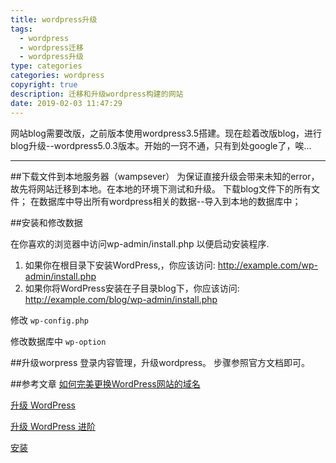 ```yaml
---
title: wordpress升级
tags:
  - wordpress
  - wordpress迁移
  - wordpress升级
type: categories
categories: wordpress
copyright: true
description: 迁移和升级wordpress构建的网站
date: 2019-02-03 11:47:29
---
```



网站blog需要改版，之前版本使用wordpress3.5搭建。现在趁着改版blog，进行blog升级--wordpress5.0.3版本。开始的一窍不通，只有到处google了，唉...

---
##下载文件到本地服务器（wampsever）
为保证直接升级会带来未知的error，故先将网站迁移到本地。在本地的环境下测试和升级。
下载blog文件下的所有文件；
在数据库中导出所有wordpress相关的数据--导入到本地的数据库中；

##安装和修改数据

在你喜欢的浏览器中访问wp-admin/install.php 以便启动安装程序.
1. 如果你在根目录下安装WordPress,，你应该访问: http://example.com/wp-admin/install.php
2. 如果你将WordPress安装在子目录blog下，你应该访问: http://example.com/blog/wp-admin/install.php

修改 `wp-config.php`

修改数据库中 `wp-option`

##升级worpress
登录内容管理，升级wordpress。
步骤参照官方文档即可。


##参考文章
[如何完美更换WordPress网站的域名](https://jingyan.baidu.com/article/375c8e19c0fb5925f3a2296c.html)

[升级 WordPress](https://codex.wordpress.org/zh-cn:%E5%8D%87%E7%BA%A7_WordPress)

[升级 WordPress 进阶](https://codex.wordpress.org/zh-cn:%E5%8D%87%E7%BA%A7_WordPress_%E8%BF%9B%E9%98%B6)

[安装](https://codex.wordpress.org/zh-cn:%E5%AE%89%E8%A3%85WordPress)
